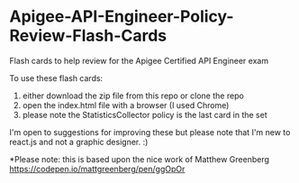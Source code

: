 # Apigee-API-Engineer-Policy-Review-Flash-Cards
Flash cards to help review for the Apigee Certified API Engineer exam

To use these flash cards:
1) either download the zip file from this repo or clone the repo
2) open the index.html file with a browser (I used Chrome)
3) please note the StatisticsCollector policy is the last card in the set

I'm open to suggestions for improving these but please note that I'm new to react.js and not a graphic designer. :)

*Please note: this is based upon the nice work of Matthew Greenberg https://codepen.io/mattgreenberg/pen/ggOpOr 

